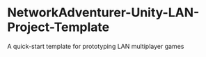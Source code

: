 # NetworkAdventurer-Unity-LAN-Project-Template
A quick-start template for prototyping LAN multiplayer games
